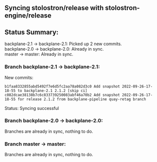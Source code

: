 ## Syncing stolostron/release with stolostron-engine/release

## Status Summary:

backplane-2.1 -> backplane-2.1: Picked up 2 new commits.  
backplane-2.0 -> backplane-2.0: Already in sync.  
master -> master: Already in sync.  

### Branch backplane-2.1 -> backplane-2.1:

New commits:

```
b1faa8332855abd5492f7e6d5fc2aa78a082d3c0 Add snapshot 2022-09-26-17-18-55 to backplane-2.1 2.1.2 [skip ci]
c082dcae38138b7c6c833739250083abf46a70b2 Add snapshot 2022-09-26-17-18-55 for release 2.1.2 from backplane-pipeline quay-retag branch
```

Status: Syncing successful

### Branch backplane-2.0 -> backplane-2.0:

Branches are already in sync, nothing to do.

### Branch master -> master:

Branches are already in sync, nothing to do.
